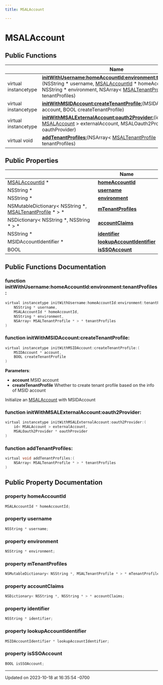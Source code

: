 ```yaml
---
title: MSALAccount

---
```


# MSALAccount





## Public Functions

|                | Name           |
| -------------- | -------------- |
| virtual instancetype | **[initWithUsername:homeAccountId:environment:tenantProfiles:](Classes/class_m_s_a_l_account.md#function-initwithusername:homeaccountid:environment:tenantprofiles:)**(NSString * username, [MSALAccountId](Classes/class_m_s_a_l_account_id.md) * homeAccountId, NSString * environment, NSArray< [MSALTenantProfile](Classes/class_m_s_a_l_tenant_profile.md) * > * tenantProfiles) |
| virtual instancetype | **[initWithMSIDAccount:createTenantProfile:](Classes/class_m_s_a_l_account.md#function-initwithmsidaccount:createtenantprofile:)**(MSIDAccount * account, BOOL createTenantProfile) |
| virtual instancetype | **[initWithMSALExternalAccount:oauth2Provider:](Classes/class_m_s_a_l_account.md#function-initwithmsalexternalaccount:oauth2provider:)**(id< [MSALAccount](Classes/class_m_s_a_l_account.md) > externalAccount, MSALOauth2Provider * oauthProvider) |
| virtual void | **[addTenantProfiles:](Classes/class_m_s_a_l_account.md#function-addtenantprofiles:)**(NSArray< [MSALTenantProfile](Classes/class_m_s_a_l_tenant_profile.md) * > * tenantProfiles) |

## Public Properties

|                | Name           |
| -------------- | -------------- |
| [MSALAccountId](Classes/class_m_s_a_l_account_id.md) * | **[homeAccountId](Classes/class_m_s_a_l_account.md#property-homeaccountid)**  |
| NSString * | **[username](Classes/class_m_s_a_l_account.md#property-username)**  |
| NSString * | **[environment](Classes/class_m_s_a_l_account.md#property-environment)**  |
| NSMutableDictionary< NSString *, [MSALTenantProfile](Classes/class_m_s_a_l_tenant_profile.md) * > * | **[mTenantProfiles](Classes/class_m_s_a_l_account.md#property-mtenantprofiles)**  |
| NSDictionary< NSString *, NSString * > * | **[accountClaims](Classes/class_m_s_a_l_account.md#property-accountclaims)**  |
| NSString * | **[identifier](Classes/class_m_s_a_l_account.md#property-identifier)**  |
| MSIDAccountIdentifier * | **[lookupAccountIdentifier](Classes/class_m_s_a_l_account.md#property-lookupaccountidentifier)**  |
| BOOL | **[isSSOAccount](Classes/class_m_s_a_l_account.md#property-isssoaccount)**  |

## Public Functions Documentation

### function initWithUsername:homeAccountId:environment:tenantProfiles:

```objective-c
virtual instancetype initWithUsername:homeAccountId:environment:tenantProfiles:(
    NSString * username,
    MSALAccountId * homeAccountId,
    NSString * environment,
    NSArray< MSALTenantProfile * > * tenantProfiles
)
```


### function initWithMSIDAccount:createTenantProfile:

```objective-c
virtual instancetype initWithMSIDAccount:createTenantProfile:(
    MSIDAccount * account,
    BOOL createTenantProfile
)
```


**Parameters**: 

  * **account** MSID account 
  * **createTenantProfile** Whether to create tenant profile based on the info of MSID account 


Initialize an [MSALAccount](Classes/class_m_s_a_l_account.md) with MSIDAccount 


### function initWithMSALExternalAccount:oauth2Provider:

```objective-c
virtual instancetype initWithMSALExternalAccount:oauth2Provider:(
    id< MSALAccount > externalAccount,
    MSALOauth2Provider * oauthProvider
)
```


### function addTenantProfiles:

```objective-c
virtual void addTenantProfiles:(
    NSArray< MSALTenantProfile * > * tenantProfiles
)
```


## Public Property Documentation

### property homeAccountId

```objective-c
MSALAccountId * homeAccountId;
```


### property username

```objective-c
NSString * username;
```


### property environment

```objective-c
NSString * environment;
```


### property mTenantProfiles

```objective-c
NSMutableDictionary< NSString *, MSALTenantProfile * > * mTenantProfiles;
```


### property accountClaims

```objective-c
NSDictionary< NSString *, NSString * > * accountClaims;
```


### property identifier

```objective-c
NSString * identifier;
```


### property lookupAccountIdentifier

```objective-c
MSIDAccountIdentifier * lookupAccountIdentifier;
```


### property isSSOAccount

```objective-c
BOOL isSSOAccount;
```


-------------------------------

Updated on 2023-10-18 at 16:35:54 -0700